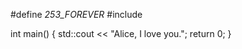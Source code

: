 ﻿#define _253_FOREVER_
#include <iostream>

int main()
{
    std::cout << "Alice, I love you.";
    return 0;
}